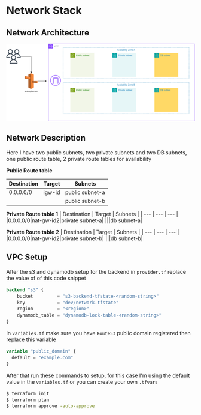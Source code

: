 # Network Stack

## Network Architecture

![Alt text](./network.drawio.png?raw=true "Network Architecture")

## Network Description

Here I have two public subnets, two private subnets and two DB subnets, one public route table, 2 private route tables for availability

<b>Public Route table</b>

| Destination | Target | Subnets         |
| ----------- | ------ | --------------- |
| 0.0.0.0/0   | igw-id | public subnet-a |
|             |        | public subnet-b |

<b>Private Route table 1</b>
| Destination | Target | Subnets |
| --- | --- | --- |
|0.0.0.0/0|nat-gw-id2|private subnet-a|
|||db subnet-a|

<b>Private Route table 2</b>
| Destination | Target | Subnets |
| --- | --- | --- |
|0.0.0.0/0|nat-gw-id2|private subnet-b|
|||db subnet-b|

## VPC Setup

After the s3 and dynamodb setup for the backend in `provider.tf` replace the value of of this code snippet

```terraform
backend "s3" {
    bucket         = "s3-backend-tfstate-<random-string>"
    key            = "dev/network.tfstate"
    region         = "<region>"
    dynamodb_table = "dynamodb-lock-table-<random-string>"
}
```

In `variables.tf` make sure you have `Route53` public domain registered then replace this variable

```terraform
variable "public_domain" {
  default = "example.com"
}
```

After that run these commands to setup, for this case I'm using the default value in the `variables.tf` or you can create your own `.tfvars`

```sh
$ terraform init
$ terraform plan
$ terraform approve -auto-approve
```
